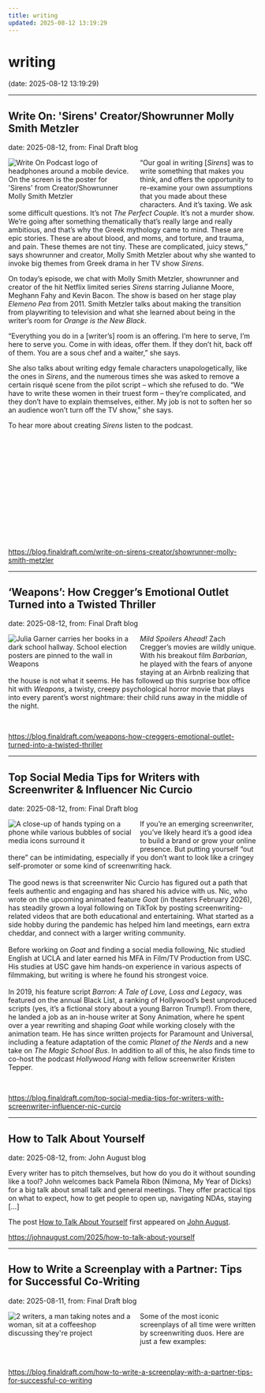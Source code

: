 ```yaml
---
title: writing
updated: 2025-08-12 13:19:29
---
```


# writing

(date: 2025-08-12 13:19:29)

---

## Write On: 'Sirens' Creator/Showrunner Molly Smith Metzler

date: 2025-08-12, from: Final Draft blog

<div class="hs-featured-image-wrapper"> 
 <a href="https://blog.finaldraft.com/write-on-sirens-creator/showrunner-molly-smith-metzler" title="" class="hs-featured-image-link"> <img src="https://blog.finaldraft.com/hubfs/Write%20On%20Molly%20Smith%20Metzler%20-%20CreatorShowrunner.png" alt="Write On Podcast logo of headphones around a mobile device. On the screen is the poster for 'Sirens' from Creator/Showrunner Molly Smith Metzler" class="hs-featured-image" style="width:auto !important; max-width:50%; float:left; margin:0 15px 15px 0;"> </a> 
</div> 
<p>“Our goal in writing [<em>Sirens</em>] was to write something that makes you think, and offers the opportunity to re-examine your own assumptions that you made about these characters. And it’s taxing. We ask some difficult questions. It’s not <em>The Perfect Couple</em>. It’s not a murder show. We’re going after something thematically that’s really large and really ambitious, and that’s why the Greek mythology came to mind. These are epic stories. These are about blood, and moms, and torture, and trauma, and pain. These themes are not tiny. These are complicated, juicy stews,” says showrunner and creator, Molly Smith Metzler about why she wanted to invoke big themes from Greek drama in her TV show <em>Sirens</em>.&nbsp;</p> 
<p>On today’s episode, we chat with Molly Smith Metzler, showrunner and creator of the hit Netflix limited series <em>Sirens</em> starring Julianne Moore, Meghann Fahy and Kevin Bacon. The show is based on her stage play <em>Elemeno Pea</em> from 2011. Smith Metzler talks about making the transition from playwriting to television and what she learned about being in the writer’s room for <em>Orange is the New Black</em>.&nbsp;</p> 
<p>“Everything you do in a [writer’s] room is an offering. I’m here to serve, I’m here to serve you. Come in with ideas, offer them. If they don’t hit, back off of them. You are a sous chef and a waiter,” she says.&nbsp;</p> 
<p>She also talks about writing edgy female characters unapologetically, like the ones in <em>Sirens</em>, and the numerous times she was asked to remove a certain risqué scene from the pilot script – which she refused to do. “We have to write these women in their truest form – they’re complicated, and they don’t have to explain themselves, either. My job is not to soften her so an audience won’t turn off the TV show,” she says.&nbsp;</p> 
<p>To hear more about creating <em>Sirens</em> listen to the podcast.&nbsp;<br><br></p> 
<div> 
 <div> 
  <div class="hs-embed-wrapper" style="position: relative; overflow: hidden; width: 100%; height: auto; padding: 0; max-width: 880px; min-width: 256px; display: block; margin: auto;"> 
   <div class="hs-embed-content-wrapper"> 
    <div style="position: relative; overflow: hidden; max-width: 100%; padding-bottom: 35%; margin: 0px;">  
    </div> 
   </div> 
  </div> 
 </div> 
</div> 

<br> 

<https://blog.finaldraft.com/write-on-sirens-creator/showrunner-molly-smith-metzler>

---

## ‘Weapons’: How Cregger’s Emotional Outlet Turned into a Twisted Thriller

date: 2025-08-12, from: Final Draft blog

<div class="hs-featured-image-wrapper"> 
 <a href="https://blog.finaldraft.com/weapons-how-creggers-emotional-outlet-turned-into-a-twisted-thriller" title="" class="hs-featured-image-link"> <img src="https://blog.finaldraft.com/hubfs/Julia%20Garner%20in%20Weapons.png" alt="Julia Garner carries her books in a dark school hallway. School election posters are pinned to the wall in Weapons" class="hs-featured-image" style="width:auto !important; max-width:50%; float:left; margin:0 15px 15px 0;"> </a> 
</div> 
<p><em>Mild Spoilers Ahead! </em>Zach Cregger’s movies are wildly unique. With his breakout film <em>Barbarian</em>, he played with the fears of anyone staying at an Airbnb realizing that the house is not what it seems. He has followed up this surprise box office hit with <em>Weapons</em>, a twisty, creepy psychological horror movie that plays into every parent’s worst nightmare: their child runs away in the middle of the night.</p> 

<br> 

<https://blog.finaldraft.com/weapons-how-creggers-emotional-outlet-turned-into-a-twisted-thriller>

---

## Top Social Media Tips for Writers with Screenwriter & Influencer Nic Curcio

date: 2025-08-12, from: Final Draft blog

<div class="hs-featured-image-wrapper"> 
 <a href="https://blog.finaldraft.com/top-social-media-tips-for-writers-with-screenwriter-influencer-nic-curcio" title="" class="hs-featured-image-link"> <img src="https://blog.finaldraft.com/hubfs/A%20close-up%20of%20hands%20typing%20on%20a%20phone%20while%20various%20bubbles%20of%20social%20media%20icons%20surround%20it.png" alt="A close-up of hands typing on a phone while various bubbles of social media icons surround it" class="hs-featured-image" style="width:auto !important; max-width:50%; float:left; margin:0 15px 15px 0;"> </a> 
</div> 
<p>If you’re an emerging screenwriter, you’ve likely heard it’s a good idea to build a brand or grow your online presence. But putting yourself “out there” can be intimidating, especially if you don’t want to look like a cringey self-promoter or some kind of screenwriting hack.&nbsp;<br><br>The good news is that screenwriter Nic Curcio has figured out a path that feels authentic and engaging and has shared his advice with us. Nic, who wrote on the upcoming animated feature <em>Goat</em> (in theaters February 2026), has steadily grown a loyal following on TikTok by posting screenwriting-related videos that are both educational and entertaining. What started as a side hobby during the pandemic has helped him land meetings, earn extra cheddar, and connect with a larger writing community.<br><br>Before working on <em>Goat</em> and finding a social media following, Nic studied English at UCLA and later earned his MFA in Film/TV Production from USC. His studies at USC gave him hands-on experience in various aspects of filmmaking, but writing is where he found his strongest voice.&nbsp;<br><br>In 2019, his feature script <em>Barron: A Tale of Love, Loss and Legacy</em>, was featured on the annual Black List, a ranking of Hollywood’s best unproduced scripts (yes, it’s a fictional story about a young Barron Trump!). From there, he landed a job as an in-house writer at Sony Animation, where he spent over a year rewriting and shaping <em>Goat</em> while working closely with the animation team. He has since written projects for Paramount and Universal, including a feature adaptation of the comic <em>Planet of the Nerds</em> and a new take on <em>The Magic School Bus</em>. In addition to all of this, he also finds time to co-host the podcast <em>Hollywood Hang</em> with fellow screenwriter Kristen Tepper.&nbsp;</p> 

<br> 

<https://blog.finaldraft.com/top-social-media-tips-for-writers-with-screenwriter-influencer-nic-curcio>

---

## How to Talk About Yourself

date: 2025-08-12, from: John August blog

<p>Every writer has to pitch themselves, but how do you do it without sounding like a tool? John welcomes back Pamela Ribon (Nimona, My Year of Dicks) for a big talk about small talk and general meetings. They offer practical tips on what to expect, how to get people to open up, navigating NDAs, staying [&#8230;]</p>
The post <a href="https://johnaugust.com/2025/how-to-talk-about-yourself">How to Talk About Yourself</a> first appeared on <a href="https://johnaugust.com">John August</a>. 

<br> 

<https://johnaugust.com/2025/how-to-talk-about-yourself>

---

## How to Write a Screenplay with a Partner: Tips for Successful Co-Writing

date: 2025-08-11, from: Final Draft blog

<div class="hs-featured-image-wrapper"> 
 <a href="https://blog.finaldraft.com/how-to-write-a-screenplay-with-a-partner-tips-for-successful-co-writing" title="" class="hs-featured-image-link"> <img src="https://blog.finaldraft.com/hubfs/2%20writers%2c%20a%20man%20taking%20notes%20and%20a%20woman%2c%20sit%20at%20a%20coffeeshop%20discussing%20theyre%20project.png" alt="2 writers, a man taking notes and a woman, sit at a coffeeshop discussing they're project" class="hs-featured-image" style="width:auto !important; max-width:50%; float:left; margin:0 15px 15px 0;"> </a> 
</div> 
<p>Some of the most iconic screenplays of all time were written by screenwriting duos. Here are just a few examples:</p> 

<br> 

<https://blog.finaldraft.com/how-to-write-a-screenplay-with-a-partner-tips-for-successful-co-writing>

